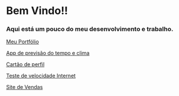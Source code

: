 <!DOCTYPE html>
<html>
<head>
  <h1>Bem Vindo!!</h1>
</head>
<body>
<h3>Aqui está um pouco do meu desenvolvimento e trabalho.</h3>
  <a class="link-with-arrow" href="https://jv-quintino.github.io/jv/">Meu Portfólio</a>
  <p></p>
   <a class="link-with-arrow" href="https://jv-quintino.github.io/App-previsao-tempo/">App de previsão do tempo e clima</a>
  <p></p>
   <a class="link-with-arrow" href="https://jv-quintino.github.io/profile_card/">Cartão de perfil</a>
  <p></p>
   <a class="link-with-arrow" href="https://jv-quintino.github.io/Internet_speed_test/">Teste de velocidade Internet</a>
  <p></p>
   <a class="link-with-arrow" href="https://q-indica.com/">Site de Vendas</a>
</body>
</html>
